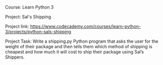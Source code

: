 Course: Learn Python 3

Project: Sal's Shipping

Project link: https://www.codecademy.com/courses/learn-python-3/projects/python-sals-shipping

Project Task: Write a shipping.py Python program that asks the user for the weight of their package and then tells them which method of shipping is cheapest and how much it will cost to ship their package using Sal’s Shippers.
